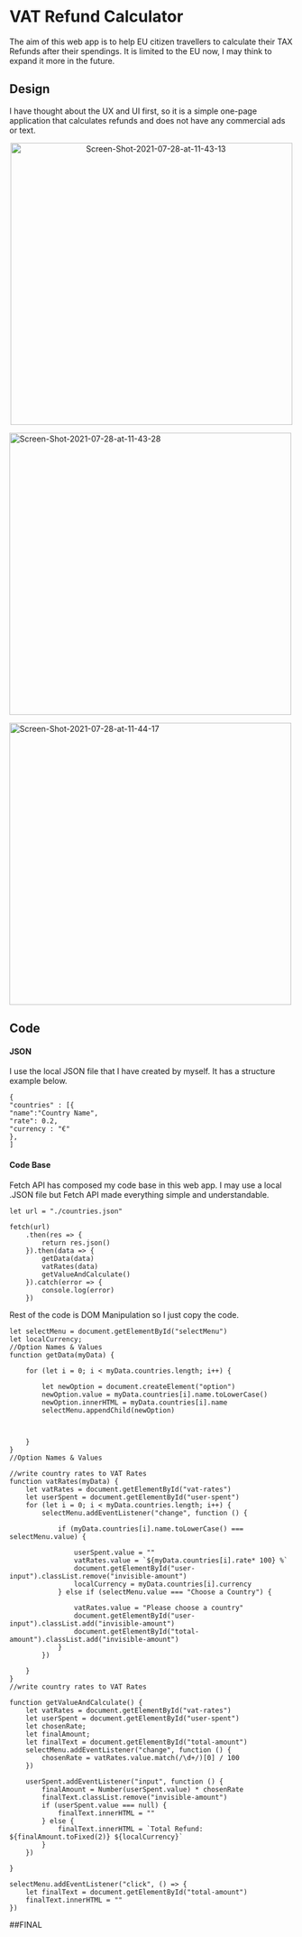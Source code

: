 

# VAT Refund Calculator

The aim of this web app is to help EU citizen travellers to calculate their TAX Refunds after their spendings. It is limited to the EU now, I may think to expand it more in the future.

## Design

I have thought about the UX and UI first, so it is a simple one-page application that calculates refunds and does not have any commercial ads or text. 

<p align="center"><a href="https://ibb.co/v1xHt7Q"><img width="500" src="https://i.ibb.co/8MD0hWd/Screen-Shot-2021-07-28-at-11-43-13.png" alt="Screen-Shot-2021-07-28-at-11-43-13" border="0"></a></p>

<a href="https://ibb.co/G7MnGCK"><img width="500" src="https://i.ibb.co/rkpFq5C/Screen-Shot-2021-07-28-at-11-43-28.png" alt="Screen-Shot-2021-07-28-at-11-43-28" border="0"></a>

<a href="https://ibb.co/5KTFbM7"><img width="500" src="https://i.ibb.co/BnLN0z1/Screen-Shot-2021-07-28-at-11-44-17.png" alt="Screen-Shot-2021-07-28-at-11-44-17" border="0"></a>


## Code

#### JSON
I use the local JSON file that I have created by myself. It has a structure example below.
```
{
"countries" : [{
"name":"Country Name",
"rate": 0.2,
"currency : "€"
},
]
```

#### Code Base

Fetch API has composed my code base in this web app. I may use a local .JSON file but Fetch API made everything simple and understandable.
```
let url = "./countries.json"

fetch(url)
    .then(res => {
        return res.json()
    }).then(data => {
        getData(data)
        vatRates(data)
        getValueAndCalculate()
    }).catch(error => {
        console.log(error)
    })

```

Rest of the code is DOM Manipulation so I just copy the code. 
````
let selectMenu = document.getElementById("selectMenu")
let localCurrency;
//Option Names & Values
function getData(myData) {

    for (let i = 0; i < myData.countries.length; i++) {

        let newOption = document.createElement("option")
        newOption.value = myData.countries[i].name.toLowerCase()
        newOption.innerHTML = myData.countries[i].name
        selectMenu.appendChild(newOption)



    }
}
//Option Names & Values

//write country rates to VAT Rates
function vatRates(myData) {
    let vatRates = document.getElementById("vat-rates")
    let userSpent = document.getElementById("user-spent")
    for (let i = 0; i < myData.countries.length; i++) {
        selectMenu.addEventListener("change", function () {

            if (myData.countries[i].name.toLowerCase() === selectMenu.value) {

                userSpent.value = ""
                vatRates.value = `${myData.countries[i].rate* 100} %`
                document.getElementById("user-input").classList.remove("invisible-amount")
                localCurrency = myData.countries[i].currency
            } else if (selectMenu.value === "Choose a Country") {

                vatRates.value = "Please choose a country"
                document.getElementById("user-input").classList.add("invisible-amount")
                document.getElementById("total-amount").classList.add("invisible-amount")
            }
        })

    }
}
//write country rates to VAT Rates

function getValueAndCalculate() {
    let vatRates = document.getElementById("vat-rates")
    let userSpent = document.getElementById("user-spent")
    let chosenRate;
    let finalAmount;
    let finalText = document.getElementById("total-amount")
    selectMenu.addEventListener("change", function () {
        chosenRate = vatRates.value.match(/\d+/)[0] / 100
    })

    userSpent.addEventListener("input", function () {
        finalAmount = Number(userSpent.value) * chosenRate
        finalText.classList.remove("invisible-amount")
        if (userSpent.value === null) {
            finalText.innerHTML = ""
        } else {
            finalText.innerHTML = `Total Refund: ${finalAmount.toFixed(2)} ${localCurrency}`
        }
    })

}

selectMenu.addEventListener("click", () => {
    let finalText = document.getElementById("total-amount")
    finalText.innerHTML = ""
})
````

##FINAL


